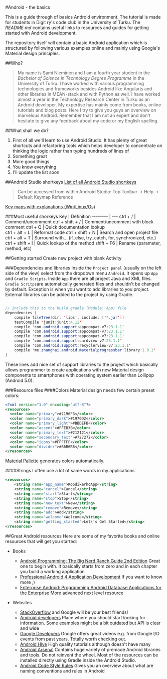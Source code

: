 #Android - the basics

This is a guide through of basics Android environment. The tutorial is made for students in Digit ry's code club in the University of Turku. The *README.md* contains useful links to resources and guides for getting started with Android development. 

The repository itself will contain a basic Android application which is structured by following various examples online and mainly using Google's Material design principles. 

##Who?
> My name is Sami Nieminen and I am a fourth year student in the *Bachelor of Science in Technology Degree Programme* in the University of Turku. I have worked with various programming technologies and frameworks besides Android like Angularjs and other libraries in MEAN-stack and with Python as well.
>I have worked almost a year in the Technology Research Center in Turku as an Android developer. My expertise has mainly come from books, online tutorials and blog posts. Here I try to give you guys an overview on marvelous Android. Remember that I am not an expert and don't hesitate to give any feedback about my code or my English spelling. 

##What shall we do?
1. First of all we'll learn to use Android Studio. It has plenty of great shortcuts and refactoring tools which helps developer to concentrate on thinking the logic rather than typing hundreds of lines of 
2. Something great
3. More good things
4. You know everything
5. I'll update the list soon


##Android Studio shortkeys 
[List of all Android Studio shortkeys](https://resources.jetbrains.com/assets/products/intellij-idea/IntelliJIDEA_ReferenceCard.pdf) 
> Can be accessed from within Android Studio:  Top Toolbar -> Help -> Default Keymap Reference

[Key maps with explanations (Win/Linux/Os)](http://www.developerphil.com/android-studio-tips-of-the-day-roundup-1/)

###Most useful shorkeys 
Key 	 | Definition
-------- | ---
ctrl + / | Comment/uncomment
ctrl + shift + / | Comment/uncomment with block comment
ctrl + Q | Quick documentation lookup  
ctrl + alt + L | Reformat code
ctrl + shift + N | Search and open project file
ctrl + alt  + T | Surround with... (if..else, try..catch, for, synchronized, etc.)
ctrl + shift + I | Quick lookup of the method
shift + F6 | Rename (parameter, method, etc)

##Getting started
Create new project with blank Activity

###Dependencies and libraries
Inside the `Project panel` (usually on the left side of the view) select from the dropdown menu `Android`. 
It opens up `App` and `Gradle Scripts`. Inside `App` there are all project Java and XML files. 
`Gradle Scritps`are automatically generated files and shouldn't be changed by default. Exception is when you want to add libraries to you project. External libraries can be added to the project by using Gradle. 
```java

// Include this to the build.gradle (Module: App) file
dependencies {
    compile fileTree(dir: 'libs', include: ['*.jar'])
    testCompile 'junit:junit:4.12'
    compile 'com.android.support:appcompat-v7:23.1.1'
    compile 'com.android.support:appcompat-v7:23.1.1'
    compile 'com.android.support:appcompat-v7:23.1.1'
    compile 'com.android.support:cardview-v7:23.1.1'
    compile 'com.android.support:recyclerview-v7:23.1.1'
    compile 'me.zhanghai.android.materialprogressbar:library:1.0.2'
}
```
These lines add nice set of support libraries to the project which basically allows programmer to create applications with new Material design components to smartphones with operating system earlier than Lollipop (Android 5.0).

###Resource files
####Colors
Material design needs few certain preset colors:
```xml
<?xml version="1.0" encoding="utf-8"?>
<resources>
  <color name="primary">#2196F3</color>
  <color name="primary_dark">#1976D2</color>
  <color name="primary_light">#BBDEFB</color>
  <color name="accent">#FFEB3B</color>
  <color name="primary_text">#212121</color>
  <color name="secondary_text">#727272</color>
  <color name="icons">#FFFFFF</color>
  <color name="divider">#B6B6B6</color>
</resources>
```
[Material Pallette](https://www.materialpalette.com/blue/yellow) generates colors automatically. 

####Strings
I often use a lot of same words in my applications
```xml
<resources>
    <string name="app_name">KoodikerhoApp</string>
    <string name="cancel">Cancel</string>
    <string name="start">Start</string>
    <string name="stop">Stop</string>
    <string name="new_text">New</string>
    <string name="remove">Remove</string>
    <string name="add">Add</string>
    <string name="welcome">Welcome</string>
    <string name="getting_started">Let\'s Get Started</string>
</resources>
```


##Great Android resources
Here are some of my favorite books and online resources that will get you started: 

* Books
  * [Android Programming: The Big Nerd Ranch Guide 2nd Edition](https://www.bignerdranch.com/we-write/android-programming/) Great one to begin with. It basically starts from zero and in each chapter you build a working application
  * [Professional Android 4 Application Development](http://www.wrox.com/WileyCDA/WroxTitle/Professional-Android-4-Application-Development.productCd-1118102274.html) If you want to know more ;)
  * [Enterprise Android: Programming Android Database Applications for the Enterprise](http://eu.wiley.com/WileyCDA/WileyTitle/productCd-1118183495.html) More advanced next level resource

* Websites 
  * [StackOverflow](http://stackoverflow.com/) and Google will be your best friends!
  * [Android developers](http://developer.android.com/training/index.html) Place where you should start looking for information. Some examples might be a bit outdated but API is clear and wide
  * [Google Developers](https://www.youtube.com/channel/UC_x5XG1OV2P6uZZ5FSM9Ttw) Google offers great videos e.g. from Google I/O events from past years. Totally worth checking out. 
  * [Android Hive](http://tips.androidhive.info/) High quality tutorials although doesn't have many
  * [Android Arsenal](https://android-arsenal.com/free) Contains huge variety of premade Android libraries and tools. Do not reinvent the wheel. Most of the resources can be installed directly using Gradle inside the Android Studio.
  * [Android Code Style Rules](http://source.android.com/source/code-style.html) Gives you an overview about what are naming conventions and rules in Android 
